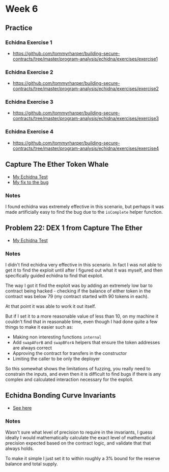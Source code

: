 # Week 6

## Practice

### Echidna Exercise 1

- https://github.com/tommyrharper/building-secure-contracts/tree/master/program-analysis/echidna/exercises/exercise1

### Echidna Exercise 2

- https://github.com/tommyrharper/building-secure-contracts/tree/master/program-analysis/echidna/exercises/exercise2

### Echidna Exercise 3

- https://github.com/tommyrharper/building-secure-contracts/tree/master/program-analysis/echidna/exercises/exercise3

### Echidna Exercise 4

- https://github.com/tommyrharper/building-secure-contracts/tree/master/program-analysis/echidna/exercises/exercise4

## Capture The Ether Token Whale

- [My Echidna Test](./tokenwhale/TokenWhaleChallenge.t.sol)
- [My fix to the bug](./tokenwhale/TokenWhaleChallengeFixed.sol)

### Notes

I found echidna was extremely effective in this scenario, but perhaps it was made artificially easy to find the bug due to the `isComplete` helper function.

## Problem 22: DEX 1 from Capture The Ether

- [My Echidna Test](./dex1/Dex1Challenge.t.sol)

### Notes

I didn't find echidna very effective in this scenario. In fact I was not able to get it to find the exploit until after I figured out what it was myself, and then specifically guided echidna to find that exploit.

The way I got it find the exploit was by adding an extremely low bar to contract being hacked - checking if the balance of either token in the contract was below 79 (my contract started with 90 tokens in each).

At that point it was able to work it out itself.

But if I set it to a more reasonable value of less than 10, on my machine it couldn't find that in reasonable time, even though I had done quite a few things to make it easier such as:
- Making non interesting functions `internal`
- Add `swapAForB` and `swapBForA` helpers that ensure the token addresses are always correct
- Approving the contract for transfers in the constructor
- Limiting the caller to be only the deployer

So this somewhat shows the limitations of fuzzing, you really need to constrain the inputs, and even then it is difficult to find bugs if there is any complex and calculated interaction necessary for the exploit.

## Echidna Bonding Curve Invariants

- [See here](../week1/test/EchidnaBodingToken.t.sol)

### Notes

Wasn't sure what level of precision to require in the invariants, I guess ideally I would mathematically calculate the exact level of mathematical precision expected based on the contract logic, and validate that that always holds.

To make it simple I just set it to within roughly a 3% bound for the reserve balance and total supply.
